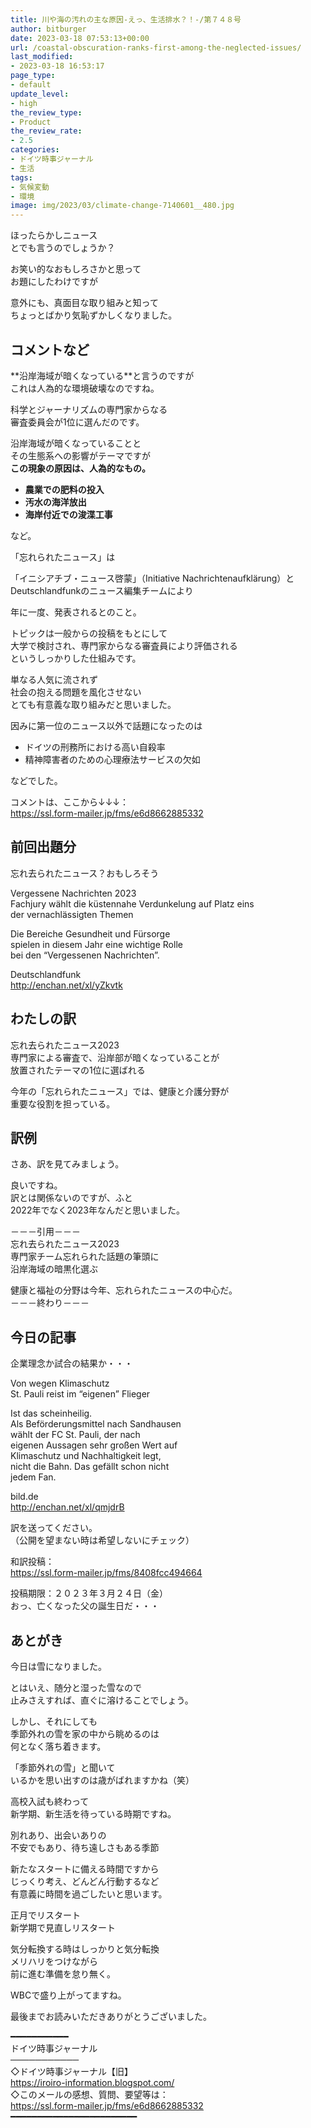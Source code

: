 ```yaml
---
title: 川や海の汚れの主な原因-えっ、生活排水？！-/第７４８号
author: bitburger
date: 2023-03-18 07:53:13+00:00
url: /coastal-obscuration-ranks-first-among-the-neglected-issues/
last_modified:
- 2023-03-18 16:53:17
page_type:
- default
update_level:
- high
the_review_type:
- Product
the_review_rate:
- 2.5
categories:
- ドイツ時事ジャーナル
- 生活
tags:
- 気候変動
- 環境
image: img/2023/03/climate-change-7140601__480.jpg
---
```

ほったらかしニュース  
とでも言うのでしょうか？

お笑い的なおもしろさかと思って  
お題にしたわけですが

意外にも、真面目な取り組みと知って  
ちょっとばかり気恥ずかしくなりました。

## コメントなど
**<span class="fz-22px"><span class="marker-under"><span class="bold-red">沿岸海域が暗くなっている</span></span></span>**と言うのですが  
これは人為的な環境破壊なのですね。

科学とジャーナリズムの専門家からなる  
審査委員会が1位に選んだのです。

沿岸海域が暗くなっていることと  
その生態系への影響がテーマですが  
**<span class="bold-red"><span class="fz-22px"><span class="marker-under">この現象の原因は、人為的なもの。</span></span></span>**

<ul class="wp-block-list">
  <li>
    <strong><span class="marker-under"><span class="fz-22px">農業での肥料の投入</span></span></strong>
  </li>
  <li>
    <strong><span class="marker-under"><span class="fz-22px">汚水の海洋放出</span></span></strong>
  </li>
  <li>
    <strong><span class="marker-under"><span class="fz-22px">海岸付近での浚渫工事</span></span></strong>
  </li>
</ul>

など。

「忘れられたニュース」は

「イニシアチブ・ニュース啓蒙」（Initiative Nachrichtenaufklärung）と  
Deutschlandfunkのニュース編集チームにより

年に一度、発表されるとのこと。

トピックは一般からの投稿をもとにして  
大学で検討され、専門家からなる審査員により評価される  
というしっかりした仕組みです。

<span class="bold-red"><span class="marker-under">単なる人気に流されず<br />社会の抱える問題を風化させない<br />とても有意義な取り組みだと思いました。</span></span>

因みに第一位のニュース以外で話題になったのは

<ul class="wp-block-list">
  <li>
    ドイツの刑務所における高い自殺率
  </li>
  <li>
    精神障害者のための心理療法サービスの欠如
  </li>
</ul>

などでした。

コメントは、ここから↓↓↓：  
<https://ssl.form-mailer.jp/fms/e6d8662885332>

## 前回出題分
忘れ去られたニュース？おもしろそう

Vergessene Nachrichten 2023  
Fachjury wählt die küstennahe Verdunkelung auf Platz eins  
der vernachlässigten Themen

Die Bereiche Gesundheit und Fürsorge  
spielen in diesem Jahr eine wichtige Rolle  
bei den &#8220;Vergessenen Nachrichten&#8221;.

Deutschlandfunk  
<http://enchan.net/xl/yZkvtk>

## わたしの訳
忘れ去られたニュース2023  
専門家による審査で、沿岸部が暗くなっていることが  
放置されたテーマの1位に選ばれる

今年の「忘れられたニュース」では、健康と介護分野が  
重要な役割を担っている。

## 訳例
さあ、訳を見てみましょう。

良いですね。  
訳とは関係ないのですが、ふと  
2022年でなく2023年なんだと思いました。

－－－引用－－－  
忘れ去られたニュース2023  
専門家チーム忘れられた話題の筆頭に  
沿岸海域の暗黒化選ぶ

健康と福祉の分野は今年、忘れられたニュースの中心だ。  
－－－終わり－－－

## 今日の記事
企業理念か試合の結果か・・・

Von wegen Klimaschutz  
St. Pauli reist im &#8220;eigenen&#8221; Flieger

Ist das scheinheilig.  
Als Beförderungsmittel nach Sandhausen  
wählt der FC St. Pauli, der nach  
eigenen Aussagen sehr großen Wert auf  
Klimaschutz und Nachhaltigkeit legt,  
nicht die Bahn. Das gefällt schon nicht  
jedem Fan.

bild.de  
<http://enchan.net/xl/qmjdrB>

訳を送ってください。  
（公開を望まない時は希望しないにチェック）

和訳投稿：  
<https://ssl.form-mailer.jp/fms/8408fcc494664>

投稿期限：２０２３年３月２４日（金）  
おっ、亡くなった父の誕生日だ・・・

## あとがき
今日は雪になりました。

とはいえ、随分と湿った雪なので  
止みさえすれば、直ぐに溶けることでしょう。

しかし、それにしても  
季節外れの雪を家の中から眺めるのは  
何となく落ち着きます。

「季節外れの雪」と聞いて  
いるかを思い出すのは歳がばれますかね（笑）

高校入試も終わって  
新学期、新生活を待っている時期ですね。

別れあり、出会いありの  
不安でもあり、待ち遠しさもある季節

新たなスタートに備える時間ですから  
じっくり考え、どんどん行動するなど  
有意義に時間を過ごしたいと思います。

正月でリスタート  
新学期で見直しリスタート

気分転換する時はしっかりと気分転換  
メリハリをつけながら  
前に進む準備を怠り無く。

WBCで盛り上がってますね。

最後までお読みいただきありがとうございました。

━━━━━━━━━━━  
ドイツ時事ジャーナル  
───────────  
◇ドイツ時事ジャーナル【旧】  
<https://iroiro-information.blogspot.com/>  
◇このメールの感想、質問、要望等は：  
<https://ssl.form-mailer.jp/fms/e6d8662885332>  
━━━━━━━━━━━━━━━━━━━━━━━━